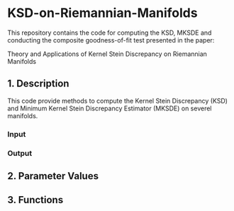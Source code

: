 # KSD-on-Riemannian-Manifolds

This repository contains the code for computing the KSD, MKSDE and conducting the composite goodness-of-fit test presented in the paper:

Theory and Applications of Kernel Stein Discrepancy on Riemannian Manifolds

## 1. Description

This code provide methods to compute the Kernel Stein Discrepancy (KSD) and Minimum Kernel Stein Discrepancy Estimator (MKSDE) on severel manifolds.



### Input



### Output


## 2. Parameter Values


## 3. Functions
